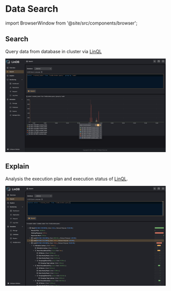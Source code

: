 # Data Search

import BrowserWindow from '@site/src/components/browser';

## Search

Query data from database in cluster via [LinQL](../lin-ql)

<BrowserWindow>

![data search](/img/lindb/guide/admin_ui/data_search.png)

</BrowserWindow>

## Explain

Analysis the execution plan and execution status of [LinQL](../lin-ql).

<BrowserWindow>

![data search explain](/img/lindb/guide/admin_ui/data_search_explain.png)

</BrowserWindow>
